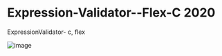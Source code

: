 # Expression-Validator--Flex-C 2020
ExpressionValidator- c, flex

![image](https://user-images.githubusercontent.com/48412341/110952389-d6d67a00-834e-11eb-858e-fb941ac368e7.png)
